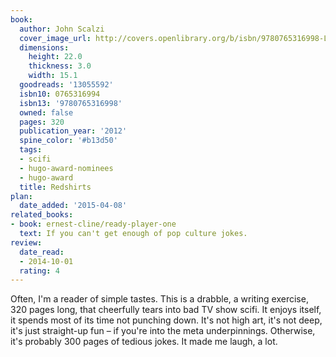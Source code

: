 ```yaml
---
book:
  author: John Scalzi
  cover_image_url: http://covers.openlibrary.org/b/isbn/9780765316998-L.jpg
  dimensions:
    height: 22.0
    thickness: 3.0
    width: 15.1
  goodreads: '13055592'
  isbn10: 0765316994
  isbn13: '9780765316998'
  owned: false
  pages: 320
  publication_year: '2012'
  spine_color: '#b13d50'
  tags:
  - scifi
  - hugo-award-nominees
  - hugo-award
  title: Redshirts
plan:
  date_added: '2015-04-08'
related_books:
- book: ernest-cline/ready-player-one
  text: If you can't get enough of pop culture jokes.
review:
  date_read:
  - 2014-10-01
  rating: 4
---
```


Often, I'm a reader of simple tastes. This is a drabble, a writing exercise, 320 pages long, that cheerfully tears into
bad TV show scifi. It enjoys itself, it spends most of its time not punching down. It's not high art, it's not deep,
it's just straight-up fun – if you're into the meta underpinnings. Otherwise, it's probably 300 pages of tedious jokes.
It made me laugh, a lot.
